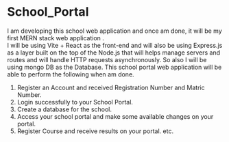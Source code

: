 # School_Portal
I am developing this school web application and once am done, it will be my first MERN stack web application .  
I will be using Vite + React as the front-end and will also be using Express.js as a layer built on the top of the Node.js that will helps manage servers and routes and will handle HTTP requests asynchronously. So also I will be using mongo DB as the Database.
This school portal web application will be able to perform the following when am done.
1. Register an Account and received Registration Number and Matric Number.  
2. Login successfully to your School Portal.  
3. Create a database for the school.  
4. Access your school portal and make some available changes on your portal.  
5. Register Course and receive results on your portal. etc.
